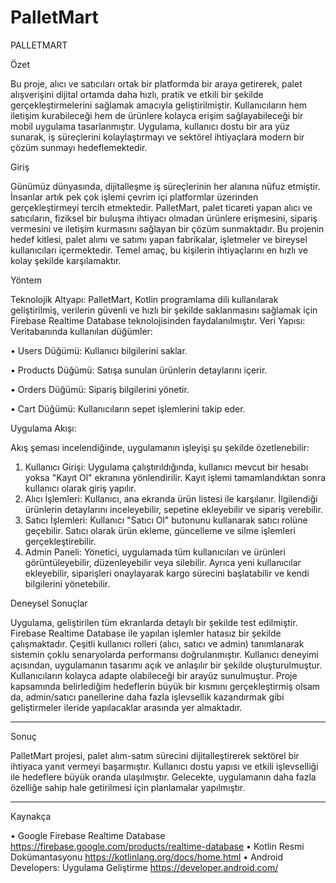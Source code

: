 # PalletMart

 PALLETMART                 


Özet

Bu proje, alıcı ve satıcıları ortak bir platformda bir araya getirerek, palet alışverişini dijital ortamda daha hızlı, pratik ve etkili bir şekilde gerçekleştirmelerini sağlamak amacıyla geliştirilmiştir. Kullanıcıların hem iletişim kurabileceği hem de ürünlere kolayca erişim sağlayabileceği bir mobil uygulama tasarlanmıştır. Uygulama, kullanıcı dostu bir ara yüz sunarak, iş süreçlerini kolaylaştırmayı ve sektörel ihtiyaçlara modern bir çözüm sunmayı hedeflemektedir.

Giriş

Günümüz dünyasında, dijitalleşme iş süreçlerinin her alanına nüfuz etmiştir. İnsanlar artık pek çok işlemi çevrim içi platformlar üzerinden gerçekleştirmeyi tercih etmektedir. PalletMart, palet ticareti yapan alıcı ve satıcıların, fiziksel bir buluşma ihtiyacı olmadan ürünlere erişmesini, sipariş vermesini ve iletişim kurmasını sağlayan bir çözüm sunmaktadır.
Bu projenin hedef kitlesi, palet alımı ve satımı yapan fabrikalar, işletmeler ve bireysel kullanıcıları içermektedir. Temel amaç, bu kişilerin ihtiyaçlarını en hızlı ve kolay şekilde karşılamaktır.


Yöntem

Teknolojik Altyapı:
PalletMart, Kotlin programlama dili kullanılarak geliştirilmiş, verilerin güvenli ve hızlı bir şekilde saklanmasını sağlamak için Firebase Realtime Database teknolojisinden faydalanılmıştır.
Veri Yapısı:
Veritabanında kullanılan düğümler:

•	Users Düğümü: Kullanıcı bilgilerini saklar.

•	Products Düğümü: Satışa sunulan ürünlerin detaylarını içerir.

•	Orders Düğümü: Sipariş bilgilerini yönetir.

•	Cart Düğümü: Kullanıcıların sepet işlemlerini takip eder.


Uygulama Akışı:

Akış şeması incelendiğinde, uygulamanın işleyişi şu şekilde özetlenebilir:
1.	Kullanıcı Girişi:
Uygulama çalıştırıldığında, kullanıcı mevcut bir hesabı yoksa "Kayıt Ol" ekranına yönlendirilir. Kayıt işlemi tamamlandıktan sonra kullanıcı olarak giriş yapılır.
2.	Alıcı İşlemleri:
Kullanıcı, ana ekranda ürün listesi ile karşılanır. İlgilendiği ürünlerin detaylarını inceleyebilir, sepetine ekleyebilir ve sipariş verebilir.
3.	Satıcı İşlemleri:
Kullanıcı "Satıcı Ol" butonunu kullanarak satıcı rolüne geçebilir. Satıcı olarak ürün ekleme, güncelleme ve silme işlemleri gerçekleştirebilir.
4.	Admin Paneli:
Yönetici, uygulamada tüm kullanıcıları ve ürünleri görüntüleyebilir, düzenleyebilir veya silebilir. Ayrıca yeni kullanıcılar ekleyebilir, siparişleri onaylayarak kargo sürecini başlatabilir ve kendi bilgilerini yönetebilir.



                                                                                                                                      

Deneysel Sonuçlar

Uygulama, geliştirilen tüm ekranlarda detaylı bir şekilde test edilmiştir. Firebase Realtime Database ile yapılan işlemler hatasız bir şekilde çalışmaktadır. Çeşitli kullanıcı rolleri (alıcı, satıcı ve admin) tanımlanarak sistemin çoklu senaryolarda performansı doğrulanmıştır.
Kullanıcı deneyimi açısından, uygulamanın tasarımı açık ve anlaşılır bir şekilde oluşturulmuştur. Kullanıcıların kolayca adapte olabileceği bir arayüz sunulmuştur.
Proje kapsamında belirlediğim hedeflerin büyük bir kısmını gerçekleştirmiş olsam da, admin/satıcı panellerine daha fazla işlevsellik kazandırmak gibi geliştirmeler ileride yapılacaklar arasında yer almaktadır.
________________________________________
Sonuç

PalletMart projesi, palet alım-satım sürecini dijitalleştirerek sektörel bir ihtiyaca yanıt vermeyi başarmıştır. Kullanıcı dostu yapısı ve etkili işlevselliği ile hedeflere büyük oranda ulaşılmıştır. Gelecekte, uygulamanın daha fazla özelliğe sahip hale getirilmesi için planlamalar yapılmıştır.
________________________________________
Kaynakça

•	Google Firebase Realtime Database https://firebase.google.com/products/realtime-database
•	Kotlin Resmi Dokümantasyonu https://kotlinlang.org/docs/home.html
•	Android Developers: Uygulama Geliştirme https://developer.android.com/


